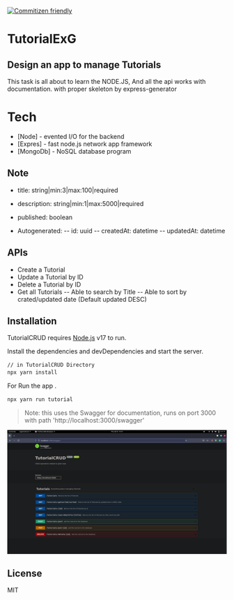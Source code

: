 [![Commitizen friendly](https://img.shields.io/badge/commitizen-friendly-brightgreen.svg)](http://commitizen.github.io/cz-cli/)

# TutorialExG 

## Design an app to manage Tutorials

This task is all about to learn the NODE.JS, And all the api works with documentation. with proper skeleton by express-generator

# Tech

- [Node] - evented I/O for the backend
- [Expres] - fast node.js network app framework
- [MongoDb] - NoSQL database program

## Note

- title: string|min:3|max:100|required
- description: string|min:1|max:5000|required
- published: boolean

- Autogenerated:
  -- id: uuid
  -- createdAt: datetime
  -- updatedAt: datetime

## APIs

- Create a Tutorial
- Update a Tutorial by ID
- Delete a Tutorial by ID
- Get all Tutorials
  -- Able to search by Title
  -- Able to sort by crated/updated date (Default updated DESC)

## Installation

TutorialCRUD requires [Node.js](https://nodejs.org/) v17 to run.

Install the dependencies and devDependencies and start the server.

```sh
// in TutorialCRUD Directory
npx yarn install
```

For Run the app .

```sh
npx yarn run tutorial
```

> Note: this uses the Swagger for documentation, runs on port 3000 with path 'http://localhost:3000/swagger'

![swagger.png](public/images/swagger.png?raw=true 'swagger')

## License

MIT
